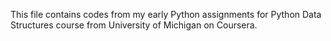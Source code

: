This file contains codes from my early Python assignments for Python Data Structures course from University of Michigan on Coursera.
